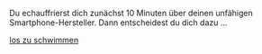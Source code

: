 Du echauffrierst dich zunächst 10 Minuten über deinen unfähigen Smartphone-Hersteller. Dann entscheidest du dich dazu ...


[los zu schwimmen](../../schwimmen/schwimmen.md)